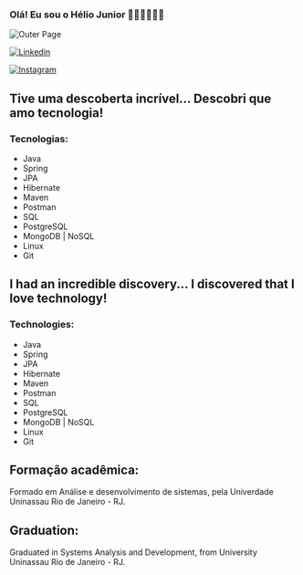 

### Olá! Eu sou o Hélio Junior 🙏🏽👏🏽🎉🎊

![Outer Page](https://github.com/HelioDevv/HelioDevv/assets/93434324/5f39c4c6-2b33-41ee-a71a-185b788a68e4)

[![Linkedin](https://img.shields.io/badge/LinkedIn-0077B5?style=for-the-badge&logo=linkedin&logoColor=white)](https://www.linkedin.com/in/helio-augusto-nunes-junior-2104b8224/)

[![Instagram](https://img.shields.io/badge/Instagram-E4405F?style=for-the-badge&logo=instagram&logoColor=white)](https://www.instagram.com/helionunes_01/)

## Tive uma descoberta incrível... Descobri que amo tecnologia!

### Tecnologias: 
* Java
* Spring
* JPA
* Hibernate
* Maven
* Postman
* SQL
* PostgreSQL
* MongoDB | NoSQL
* Linux
* Git

## I had an incredible discovery... I discovered that I love technology!

### Technologies: 
* Java
* Spring
* JPA
* Hibernate
* Maven
* Postman
* SQL
* PostgreSQL
* MongoDB | NoSQL
* Linux
* Git

## Formação acadêmica: 
Formado em Análise e desenvolvimento de sistemas, pela Univerdade Uninassau Rio de Janeiro - RJ. <br/>
## Graduation:
Graduated in Systems Analysis and Development, from University Uninassau Rio de Janeiro - RJ. <br/>
